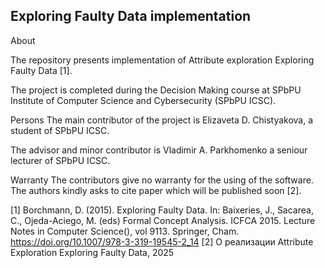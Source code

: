 ## Exploring Faulty Data implementation

About

The repository presents implementation of Attribute exploration Exploring Faulty Data [1].

The project is completed during the Decision Making course at SPbPU Institute of Computer Science and Cybersecurity (SPbPU ICSC).

Persons
The main contributor of the project is Elizaveta D. Chistyakova, a student of SPbPU ICSC.

The advisor and minor contributor is Vladimir A. Parkhomenko a seniour lecturer of SPbPU ICSC.


Warranty
The contributors give no warranty for the using of the software. The authors kindly asks to cite paper which will be published soon [2].


[1] Borchmann, D. (2015). Exploring Faulty Data. In: Baixeries, J., Sacarea, C., Ojeda-Aciego, M. (eds) Formal Concept Analysis. ICFCA 2015. Lecture Notes in Computer Science(), vol 9113. Springer, Cham. https://doi.org/10.1007/978-3-319-19545-2_14
[2] О реализации Attribute Exploration Exploring Faulty Data, 2025
